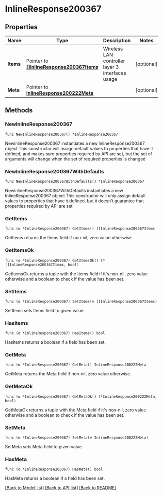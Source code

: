 # InlineResponse200367

## Properties

Name | Type | Description | Notes
------------ | ------------- | ------------- | -------------
**Items** | Pointer to [**[]InlineResponse200367Items**](InlineResponse200367Items.md) | Wireless LAN controller layer 3 interfaces usage | [optional] 
**Meta** | Pointer to [**InlineResponse200222Meta**](InlineResponse200222Meta.md) |  | [optional] 

## Methods

### NewInlineResponse200367

`func NewInlineResponse200367() *InlineResponse200367`

NewInlineResponse200367 instantiates a new InlineResponse200367 object
This constructor will assign default values to properties that have it defined,
and makes sure properties required by API are set, but the set of arguments
will change when the set of required properties is changed

### NewInlineResponse200367WithDefaults

`func NewInlineResponse200367WithDefaults() *InlineResponse200367`

NewInlineResponse200367WithDefaults instantiates a new InlineResponse200367 object
This constructor will only assign default values to properties that have it defined,
but it doesn't guarantee that properties required by API are set

### GetItems

`func (o *InlineResponse200367) GetItems() []InlineResponse200367Items`

GetItems returns the Items field if non-nil, zero value otherwise.

### GetItemsOk

`func (o *InlineResponse200367) GetItemsOk() (*[]InlineResponse200367Items, bool)`

GetItemsOk returns a tuple with the Items field if it's non-nil, zero value otherwise
and a boolean to check if the value has been set.

### SetItems

`func (o *InlineResponse200367) SetItems(v []InlineResponse200367Items)`

SetItems sets Items field to given value.

### HasItems

`func (o *InlineResponse200367) HasItems() bool`

HasItems returns a boolean if a field has been set.

### GetMeta

`func (o *InlineResponse200367) GetMeta() InlineResponse200222Meta`

GetMeta returns the Meta field if non-nil, zero value otherwise.

### GetMetaOk

`func (o *InlineResponse200367) GetMetaOk() (*InlineResponse200222Meta, bool)`

GetMetaOk returns a tuple with the Meta field if it's non-nil, zero value otherwise
and a boolean to check if the value has been set.

### SetMeta

`func (o *InlineResponse200367) SetMeta(v InlineResponse200222Meta)`

SetMeta sets Meta field to given value.

### HasMeta

`func (o *InlineResponse200367) HasMeta() bool`

HasMeta returns a boolean if a field has been set.


[[Back to Model list]](../README.md#documentation-for-models) [[Back to API list]](../README.md#documentation-for-api-endpoints) [[Back to README]](../README.md)


